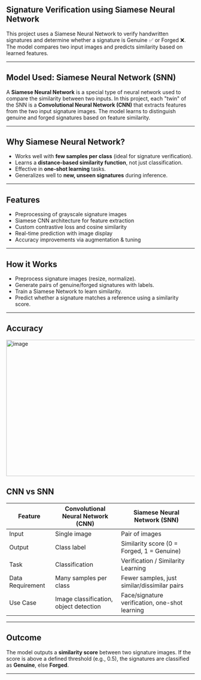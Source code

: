 ## Signature Verification using Siamese Neural Network

This project uses a Siamese Neural Network to verify handwritten signatures and determine whether a signature is Genuine ✅ or Forged ❌. The model compares two input images and predicts similarity based on learned features.

---

## Model Used: Siamese Neural Network (SNN)

A **Siamese Neural Network** is a special type of neural network used to compare the similarity between two inputs. In this project, each "twin" of the SNN is a **Convolutional Neural Network (CNN)** that extracts features from the two input signature images. The model learns to distinguish genuine and forged signatures based on feature similarity.

---

## Why Siamese Neural Network?

- Works well with **few samples per class** (ideal for signature verification).
- Learns a **distance-based similarity function**, not just classification.
- Effective in **one-shot learning** tasks.
- Generalizes well to **new, unseen signatures** during inference.

---

## Features
- Preprocessing of grayscale signature images
- Siamese CNN architecture for feature extraction
- Custom contrastive loss and cosine similarity
- Real-time prediction with image display
- Accuracy improvements via augmentation & tuning
---

## How it Works 
- Preprocess signature images (resize, normalize).
- Generate pairs of genuine/forged signatures with labels.
- Train a Siamese Network to learn similarity.
- Predict whether a signature matches a reference using a similarity score.
---

## Accuracy
<img width="884" height="364" alt="image" src="https://github.com/user-attachments/assets/d4a25262-3b3c-4a12-89d4-4e314f10fc42" />


## CNN vs SNN

| Feature                | Convolutional Neural Network (CNN)       | Siamese Neural Network (SNN)                          |
|------------------------|------------------------------------------|--------------------------------------------------------|
| Input                 | Single image                              | Pair of images                                         |
| Output                | Class label                               | Similarity score (0 = Forged, 1 = Genuine)            |
| Task                  | Classification                           | Verification / Similarity Learning                    |
| Data Requirement      | Many samples per class                   | Fewer samples, just similar/dissimilar pairs          |
| Use Case              | Image classification, object detection   | Face/signature verification, one-shot learning        |

---

## Outcome

The model outputs a **similarity score** between two signature images. If the score is above a defined threshold (e.g., 0.5), the signatures are classified as **Genuine**, else **Forged**.

---

